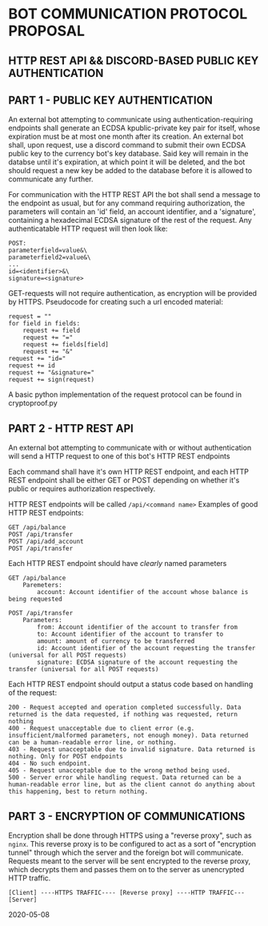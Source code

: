 # BOT COMMUNICATION PROTOCOL PROPOSAL

## HTTP REST API && DISCORD-BASED PUBLIC KEY AUTHENTICATION

## PART 1 - PUBLIC KEY AUTHENTICATION
An external bot attempting to communicate using authentication-requiring endpoints shall generate an ECDSA kpublic-private key pair for itself, whose expiration must be at most one month after its creation.
An external bot shall, upon request, use a discord command to submit their own ECDSA public key to the currency bot's key database. Said key will remain in the databse until it's expiration, at which point it will be deleted, and the bot should request a new key be added to the database before it is allowed to communicate any further.

For communication with the HTTP REST API the bot shall send a message to the endpoint as usual, but for any command requiring authorization, the parameters will contain an 'id' field, an account identifier, and a 'signature', containing a hexadecimal ECDSA signature of the rest of the request. Any authenticatable HTTP request will then look like:

```
POST:
parameterfield=value&\
parameterfield2=value&\
...
id=<identifier>&\
signature=<signature>
```

GET-requests will not require authentication, as encryption will be provided by HTTPS.
Pseudocode for creating such a url encoded material:

```
request = ""
for field in fields:
    request += field
    request += "="
    request += fields[field]
    request += "&"
request += "id="
request += id
request += "&signature="
request += sign(request)
```

A basic python implementation of the request protocol can be found in cryptoproof.py

## PART 2 - HTTP REST API

An external bot attempting to communicate with or without authentication will send a HTTP request to one of this bot's HTTP REST endpoints

Each command shall have it's own HTTP REST endpoint, and each HTTP REST endpoint shall be either GET or POST depending on whether it's public or requires authorization respectively.

HTTP REST endpoints will be called `/api/<command name>`
Examples of good HTTP REST endpoints:

```
GET /api/balance
POST /api/transfer
POST /api/add_account
POST /api/transfer
```

Each HTTP REST endpoint should have *clearly* named parameters

```
GET /api/balance
    Paremeters:
        account: Account identifier of the account whose balance is being requested

POST /api/transfer
    Parameters:
        from: Account identifier of the account to transfer from
        to: Account identifier of the account to transfer to
        amount: amount of currency to be transferred
        id: Account identifier of the account requesting the transfer (universal for all POST requests)
        signature: ECDSA signature of the account requesting the transfer (universal for all POST requests)
```

Each HTTP REST endpoint should output a status code based on handling of the request:

```
200 - Request accepted and operation completed successfully. Data returned is the data requested, if nothing was requested, return nothing
400 - Request unacceptable due to client error (e.g. insufficient/malformed parameters, not enough money). Data returned can be a human-readable error line, or nothing.
403 - Request unacceptable due to invalid signature. Data returned is nothing. Only for POST endpoints
404 - No such endpoint.
405 - Request unacceptable due to the wrong method being used.
500 - Server error while handling request. Data returned can be a human-readable error line, but as the client cannot do anything about this happening, best to return nothing.
```

## PART 3 - ENCRYPTION OF COMMUNICATIONS

Encryption shall be done through HTTPS using a "reverse proxy", such as `nginx`. This reverse proxy is to be configured to act as a sort of "encryption tunnel" through which the server and the foreign bot will communicate. Requests meant to the server will be sent encrypted to the reverse proxy, which decrypts them and passes them on to the server as unencrypted HTTP traffic.

```
[Client] ----HTTPS TRAFFIC---- [Reverse proxy] ----HTTP TRAFFIC--- [Server]
```

2020-05-08 
